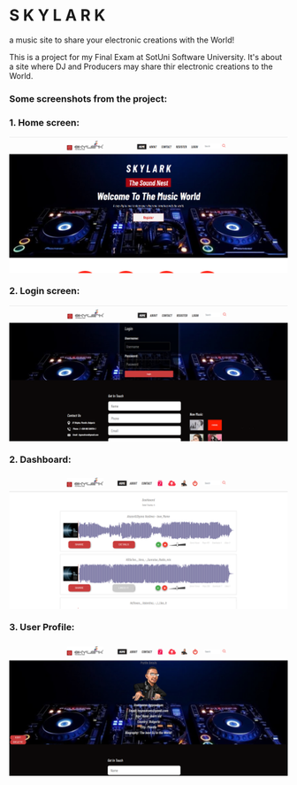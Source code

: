 # S K Y L A R K
 a music site to share your electronic creations with the World!

This is a project for my Final Exam at SotUni Software University.
It's about a site where DJ and Producers may share thir electronic creations to the World.

<h3>Some screenshots from the project:</h3>

<h3>1. Home screen:</h3>
<img alt="Login screen" src="https://raw.githubusercontent.com/hypnodrum/Skylark/main/screenshots/home.png?token=GHSAT0AAAAAACRDUXWJIVQUEYHN5SIODI3SZQ76T5Q" align="center"/>
<h3>2. Login screen:</h3>
<img alt="Login screen" src="https://raw.githubusercontent.com/hypnodrum/Skylark/main/screenshots/login.png?token=GHSAT0AAAAAACRDUXWJGFUAYVWSPJ656XI6ZQ76V3Q" align="center"/>
<h3>2. Dashboard:</h3>
<img alt="Login screen" src="https://raw.githubusercontent.com/hypnodrum/Skylark/main/screenshots/dashboard.png?token=GHSAT0AAAAAACRDUXWI3TJRSQXWP4627WH2ZQ76WJQ" align="center"/>
<h3>3. User Profile:</h3>
<img alt="Login screen" src="https://raw.githubusercontent.com/hypnodrum/Skylark/main/screenshots/user_details.png?token=GHSAT0AAAAAACRDUXWJ6FEJOHCGBGJZ3UQCZQ76WZQ" align="center"/>
